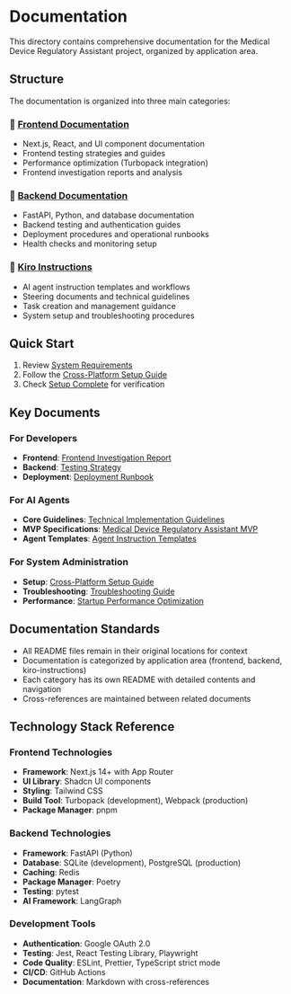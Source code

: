 # Documentation

This directory contains comprehensive documentation for the Medical Device Regulatory Assistant project, organized by application area.

## Structure

The documentation is organized into three main categories:

### 📱 [Frontend Documentation](frontend/)

- Next.js, React, and UI component documentation
- Frontend testing strategies and guides
- Performance optimization (Turbopack integration)
- Frontend investigation reports and analysis

### 🔧 [Backend Documentation](backend/)

- FastAPI, Python, and database documentation
- Backend testing and authentication guides
- Deployment procedures and operational runbooks
- Health checks and monitoring setup

### 🤖 [Kiro Instructions](kiro-instructions/)

- AI agent instruction templates and workflows
- Steering documents and technical guidelines
- Task creation and management guidance
- System setup and troubleshooting procedures

## Quick Start

1. Review [System Requirements](kiro-instructions/system-requirements.md)
2. Follow the [Cross-Platform Setup Guide](kiro-instructions/cross-platform-setup-guide.md)
3. Check [Setup Complete](kiro-instructions/SETUP_COMPLETE.md) for verification

## Key Documents

### For Developers

- **Frontend**: [Frontend Investigation Report](frontend/frontend_investigation_report.md)
- **Backend**: [Testing Strategy](backend/testing-strategy.md)
- **Deployment**: [Deployment Runbook](backend/deployment-runbook.md)

### For AI Agents

- **Core Guidelines**: [Technical Implementation Guidelines](kiro-instructions/technical-implementation-guidelines.md)
- **MVP Specifications**: [Medical Device Regulatory Assistant MVP](kiro-instructions/medical-device-regulatory-assistant-mvp.md)
- **Agent Templates**: [Agent Instruction Templates](kiro-instructions/agent-instruction-templates.md)

### For System Administration

- **Setup**: [Cross-Platform Setup Guide](kiro-instructions/cross-platform-setup-guide.md)
- **Troubleshooting**: [Troubleshooting Guide](kiro-instructions/troubleshooting-guide.md)
- **Performance**: [Startup Performance Optimization](kiro-instructions/startup-performance-optimization.md)

## Documentation Standards

- All README files remain in their original locations for context
- Documentation is categorized by application area (frontend, backend, kiro-instructions)
- Each category has its own README with detailed contents and navigation
- Cross-references are maintained between related documents

## Technology Stack Reference

### Frontend Technologies

- **Framework**: Next.js 14+ with App Router
- **UI Library**: Shadcn UI components
- **Styling**: Tailwind CSS
- **Build Tool**: Turbopack (development), Webpack (production)
- **Package Manager**: pnpm

### Backend Technologies

- **Framework**: FastAPI (Python)
- **Database**: SQLite (development), PostgreSQL (production)
- **Caching**: Redis
- **Package Manager**: Poetry
- **Testing**: pytest
- **AI Framework**: LangGraph

### Development Tools

- **Authentication**: Google OAuth 2.0
- **Testing**: Jest, React Testing Library, Playwright
- **Code Quality**: ESLint, Prettier, TypeScript strict mode
- **CI/CD**: GitHub Actions
- **Documentation**: Markdown with cross-references